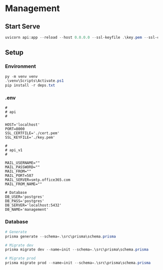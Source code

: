 # Management

## Start Serve

```Powershell
uvicorn api:app --reload --host 0.0.0.0 --ssl-keyfile .\key.pem --ssl-certfile .\cert.pem
```

## Setup

### Environment

```Powershell
py -m venv venv
.\venv\Scripts\Activate.ps1
pip install -r deps.txt
```

### .env

```
#
# api
#

HOST='localhost'
PORT=8000
SSL_CERTFILE='./cert.pem'
SSL_KEYFILE='./key.pem'

```

```
#
# api_v1
#

MAIL_USERNAME=""
MAIL_PASSWORD=""
MAIL_FROM=""
MAIL_PORT=587
MAIL_SERVER=smtp.office365.com
MAIL_FROM_NAME=""

# Database
DB_USER='postgres'
DB_PASS='postgres'
DB_SERVER='localhost:5432'
DB_NAME='management'

```

### Database

```Powershell
# Generate
prisma generate --schema=.\src\prisma\schema.prisma

# Migrate dev
prisma migrate dev --name=init --schema=.\src\prisma\schema.prisma

# Migrate prod
prisma migrate prod --name=init --schema=.\src\prisma\schema.prisma
```
